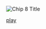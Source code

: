 ![Chip 8 Title](https://sam4815.github.io/chip8/chip8title.png)

[play](https://sam4815.github.io/chip8)
